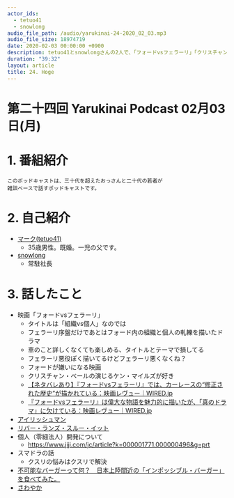 ```yaml
---
actor_ids:
  - tetuo41
  - snowlong
audio_file_path: /audio/yarukinai-24-2020_02_03.mp3
audio_file_size: 18974719
date: 2020-02-03 00:00:00 +0900
description: tetuo41とsnowlongさんの2人で、「フォードvsフェラーリ」「クリスチャン・ベール」「アイリッシュマン」「スマドラ」について話しました。
duration: "39:32"
layout: article
title: 24. Hoge
---
```


# 第二十四回 Yarukinai Podcast 02月03日(月)

# 1. 番組紹介
    このポッドキャストは、三十代を超えたおっさんと二十代の若者が
    雑談ベースで話すポッドキャストです。

# 2. 自己紹介
- [マーク(tetuo41)](https://twitter.com/tetuo41)
    - 35歳男性。既婚。一児の父です。
- [snowlong](https://twitter.com/_snowlong)
    - 常駐社長

# 3. 話したこと
- 映画「フォードvsフェラーリ」
    - タイトルは「組織vs個人」なのでは
    - フェラーリ序盤だけであとはフォード内の組織と個人の軋轢を描いたドラマ
    - 車のこと詳しくなくても楽しめる、タイトルとテーマで損してる
    - フェラーリ悪役ぽく描いてるけどフェラーリ悪くなくね？
    - フォードが嫌いになる映画
    - クリスチャン・ベールの演じるケン・マイルズが好き
    - [【ネタバレあり】『フォードvsフェラーリ』では、カーレースの“修正された歴史”が描かれている：映画レヴュー｜WIRED.jp](https://wired.jp/2020/01/19/the-airbrushed-racing-history-of-ford-v-ferrari/)
    - [『フォードvsフェラーリ』は偉大な物語を魅力的に描いたが、「真のドラマ」に欠けている：映画レヴュー｜WIRED.jp](https://wired.jp/2020/01/10/ford-v-ferrari-review/)
- [アイリッシュマン](https://www.netflix.com/title/80175798)
- [リバー・ランズ・スルー・イット](https://www.amazon.co.jp/dp/B005E52ILK/)
- 個人（零細法人）開発について
    - https://www.jiji.com/jc/article?k=000001771.000000496&g=prt
- スマドラの話
    - クスリの悩みはクスリで解決
- [不可能なバーガーって何？　日本上陸間近の「インポッシブル・バーガー」を食べてみた。](https://intojapanwaraku.com/travel/32585/)
- [さわやか](https://www.genkotsu-hb.com/menu/)
